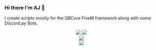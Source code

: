 ### Hi there I'm AJ 👋

I create scripts mostly for the QBCore FiveM framework along with some Discord.py Bots.
<p align="center">
  <img src="https://github-readme-stats.vercel.app/api/pin/?username=ihyajb&repo=aj-inventory&theme=dracula">
  <img src="https://github-readme-stats.vercel.app/api/pin/?username=ihyajb&repo=qb-traphouse&theme=dracula">
  <br>
  <img src="https://github-readme-stats.vercel.app/api?username=ihyajb&count_private=true&show_icons=true&theme=dracula&layout=compact">
  <br>
  <img src="https://github-readme-stats.vercel.app/api/top-langs/?username=ihyajb&theme=dracula">
</p>

